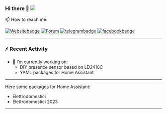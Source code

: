 ### Hi there 👋 ![](https://visitor-badge.glitch.me/badge?page_id=jumping2000.jumping2000)

<!--
**jumping2000/jumping2000** is a ✨ _special_ ✨ repository because its `README.md` (this file) appears on your GitHub profile.

Here are some ideas to get you started:

- 🔭 I’m currently working on ...
- 🌱 I’m currently learning ...
- 👯 I’m looking to collaborate on ...
- 🤔 I’m looking for help with ...
- 💬 Ask me about ...
- 📫 How to reach me: ...
- 😄 Pronouns: ...
- ⚡ Fun fact: ...
-->

📫 How to reach me: 

[![Websitebadge]][website] [![Forum][forumbadge]][forum] [![telegrambadge]][telegram] [![facebookbadge]][facebook] 

---

### :zap: Recent Activity

<!--START_SECTION:activity-->
- 🔭 I’m currently working on:
  -  DIY presence sensor based on LD2410C
  -  YAML packages for Home Assistant
<!--END_SECTION:activity-->

---

Here some packages for Home Assistant:
* Elettrodomestici
* Elettrodomestici 2023

---

<!-- ✨ _special_ ✨ -->
[website]: https://hassiohelp.eu/
[Websitebadge]: https://img.shields.io/website?down_message=Offline&label=HssioHelp&logoColor=blue&up_message=Online&url=https%3A%2F%2Fhassiohelp.eu

[telegram]: https://t.me/HassioHelp
[telegrambadge]: https://img.shields.io/badge/Chat-Telegram-blue?logo=Telegram

[facebook]: https://www.facebook.com/groups/2062381507393179/
[facebookbadge]: https://img.shields.io/badge/Group-Facebook-blue?logo=Facebook

[forum]: https://forum.hassiohelp.eu/
[forumbadge]: https://img.shields.io/badge/HassioHelp-Forum-blue
